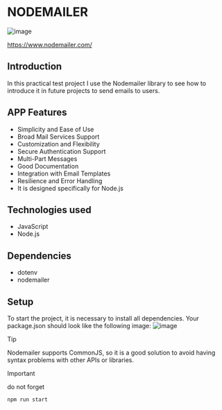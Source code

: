

# NODEMAILER
![image](https://github.com/Quinteroo/Nodemailer-test/assets/146204443/d454bf30-6072-43a0-a048-648ceff87046)


https://www.nodemailer.com/

## Introduction
In this practical test project I use the Nodemailer library to see how to introduce it in future projects to send emails to users.

## APP Features
- Simplicity and Ease of Use
- Broad Mail Services Support
- Customization and Flexibility
- Secure Authentication Support
- Multi-Part Messages
- Good Documentation
- Integration with Email Templates
- Resilience and Error Handling
- It is designed specifically for Node.js
  
## Technologies used
- JavaScript
- Node.js

## Dependencies
- dotenv
- nodemailer

## Setup
To start the project, it is necessary to install all dependencies. Your package.json should look like the following image:
![image](https://github.com/Quinteroo/Nodemailer-test/assets/146204443/e1ddf3a8-2dd0-4103-94f4-7dbc5a8a5432)


>[!TIP]
> Nodemailer supports CommonJS, so it is a good solution to avoid having syntax problems with other APIs or libraries.

>[!IMPORTANT]
> do not forget
>```js
>npm run start
>```

